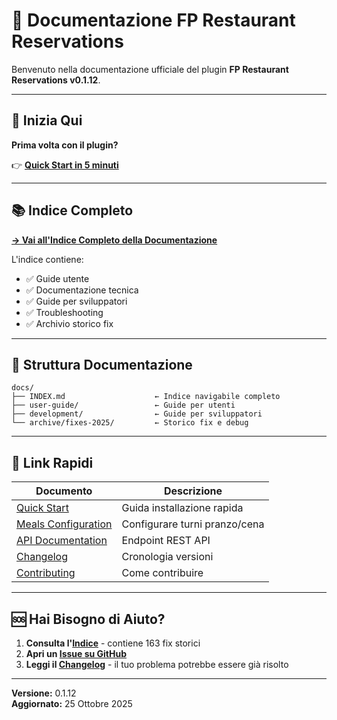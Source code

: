 # 📖 Documentazione FP Restaurant Reservations

Benvenuto nella documentazione ufficiale del plugin **FP Restaurant Reservations v0.1.12**.

---

## 🚀 Inizia Qui

**Prima volta con il plugin?**

👉 **[Quick Start in 5 minuti](user-guide/QUICK-START.md)**

---

## 📚 Indice Completo

**[→ Vai all'Indice Completo della Documentazione](INDEX.md)**

L'indice contiene:
- ✅ Guide utente
- ✅ Documentazione tecnica
- ✅ Guide per sviluppatori
- ✅ Troubleshooting
- ✅ Archivio storico fix

---

## 📂 Struttura Documentazione

```
docs/
├── INDEX.md                    ← Indice navigabile completo
├── user-guide/                 ← Guide per utenti
├── development/                ← Guide per sviluppatori
└── archive/fixes-2025/         ← Storico fix e debug
```

---

## 🔗 Link Rapidi

| Documento | Descrizione |
|-----------|-------------|
| [Quick Start](user-guide/QUICK-START.md) | Guida installazione rapida |
| [Meals Configuration](MEALS-CONFIGURATION.md) | Configurare turni pranzo/cena |
| [API Documentation](API-AGENDA-BACKEND.md) | Endpoint REST API |
| [Changelog](../CHANGELOG.md) | Cronologia versioni |
| [Contributing](../CONTRIBUTING.md) | Come contribuire |

---

## 🆘 Hai Bisogno di Aiuto?

1. **Consulta l'[Indice](INDEX.md)** - contiene 163 fix storici
2. **Apri un [Issue su GitHub](https://github.com/franpass87/FP-Restaurant-Reservations/issues)**
3. **Leggi il [Changelog](../CHANGELOG.md)** - il tuo problema potrebbe essere già risolto

---

**Versione:** 0.1.12  
**Aggiornato:** 25 Ottobre 2025
